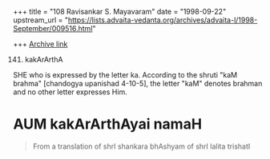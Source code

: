 +++
title = "108 Ravisankar S. Mayavaram"
date = "1998-09-22"
upstream_url = "https://lists.advaita-vedanta.org/archives/advaita-l/1998-September/009516.html"

+++
[Archive link](https://lists.advaita-vedanta.org/archives/advaita-l/1998-September/009516.html)

141. kakArArthA

SHE who is expressed by the letter ka. According to the shruti
"kaM brahma" [chandogya upanishad 4-10-5], the letter "kaM"
denotes brahman and no other letter expresses Him.

AUM kakArArthAyai namaH
======================
>From  a translation of
shrI shankara bhAshyam of shrI lalita trishatI

